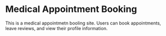 # Medical Appointment Booking

This is a medical appointmetn booling site. Users can book appointments, leave reviews, and view their profile information.